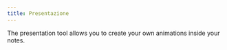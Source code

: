 ```yaml
---
title: Presentazione
---
```


The presentation tool allows you to create your own animations inside your notes.
